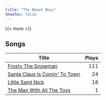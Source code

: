 ```yaml
---
title: "The Beach Boys"
ShowToc: false
---
```


{{< more >}}

## Songs
Title | Plays 
----- | -----: 
[Frosty The Snowman](/songs/frosty-the-snowman) | 111
[Santa Claus Is Comin' To Town](/songs/santa-claus-is-comin-to-town) | 24
[Little Saint Nick](/songs/little-saint-nick) | 18
[The Man With All The Toys](/songs/the-man-with-all-the-toys) | 1

